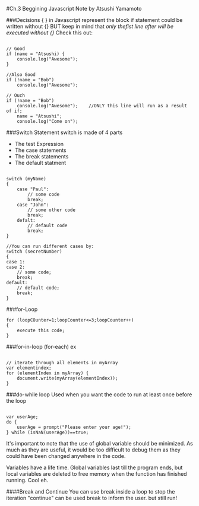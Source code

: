 #Ch.3 Beggining Javascript Note
by Atsushi Yamamoto

###Decisions
{ } in Javascript represent the block
if statement could be written without {}
BUT keep in mind that *only thefist line after will be executed without {}*
Check this out:

```

// Good
if (name = "Atsushi) {
    console.log("Awesome");
}

//Also Good
if (!name = "Bob")
    console.log("Awesome");

// Ouch
if (!name = "Bob")
    console.log("Awesome");    //ONLY this line will run as a result of if;
    name = "Atsushi";
    console.log("Come on");

```


###Switch Statement
switch is made of 4 parts
- The test Expression
- The case statements
- The break statements
- The default statment


```

switch (myName)
{
    case "Paul":
        // some code
        break;
    case "John":
        // some other code
        break;
    defalt:
        // default code
        break;
}

//You can run different cases by:
switch (secretNumber)
{
case 1:
case 2:
    // some code;
    break;
default:
    // default code;
    break;
}

```


###for-Loop

```
for (loopCOunter=1;loopCounter<=3;loopCounter++)
{
    execute this code;
}

```


###for-in-loop (for-each)
ex

```

// iterate through all elements in myArray
var elementindex;
for (elementIndex in myArray) {
    document.write(myArray(elementIndex));
}

```


###do-while loop
Used when you want the code to run at least once before the loop

```

var userAge;
do {
    userAge = prompt("Please enter your age!");
} while (isNaN(userAge))==true;

```


It's important to note that the use of global variable should be minimized. As much as they are useful, it would be too difficult to debug them as they could have been changed anywhere in the code.

Variables have a life time. Global variables last till the program ends, but local variables are deleted to free memory when the function has finished running. Cool eh.

####Break and Continue
You can use break inside a loop to stop the iteration
"continue" can be used break to inform the user. but still run!
